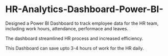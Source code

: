 # HR-Analytics-Dashboard-Power-BI-

Designed a Power BI Dashboard to track employee data for the HR team, including work hours, attendance, performace and leaves.

The dashboard streamlined HR process and increased efficiency.

This Dashboard can save upto 3-4 hours of work for the HR daily.

